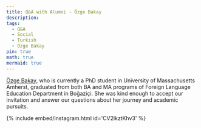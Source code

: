 ```yaml
---
title: Q&A with Alumni - Özge Bakay
description:
tags:
  - Q&A
  - Social
  - Turkish
  - Özge Bakay
pin: true
math: true
mermaid: true
---
```


[Özge Bakay](https://websites.umass.edu/obakay/), who is currently a PhD student in University of Massachusetts Amherst, graduated from both BA and MA programs of Foreign Language Education Department in Boğaziçi. She was kind enough to accept our invitation and answer our questions about her journey and academic pursuits.

{% include embed/instagram.html id='CV2lkztKhv3' %}